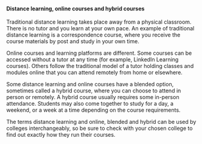 ####  **Distance learning, online courses and hybrid courses**

Traditional distance learning takes place away from a physical classroom.
There is no tutor and you learn at your own pace. An example of traditional
distance learning is a correspondence course, where you receive the course
materials by post and study in your own time.

Online courses and learning platforms are different. Some courses can be
accessed without a tutor at any time (for example, LinkedIn Learning courses).
Others follow the traditional model of a tutor holding classes and modules
online that you can attend remotely from home or elsewhere.

Some distance learning and online courses have a blended option, sometimes
called a hybrid course, where you can choose to attend in person or remotely.
A hybrid course usually requires some in-person attendance. Students may also
come together to study for a day, a weekend, or a week at a time depending on
the course requirements.

The terms distance learning and online, blended and hybrid can be used by
colleges interchangeably, so be sure to check with your chosen college to find
out exactly how they run their courses.
